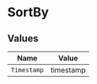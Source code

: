 # SortBy


## Values

| Name        | Value       |
| ----------- | ----------- |
| `Timestamp` | timestamp   |